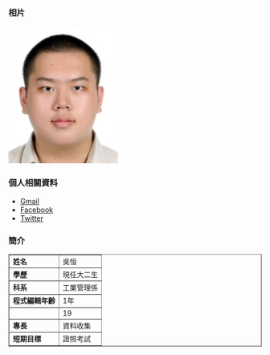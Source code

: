 <html>
    <head>
        <meta charset="utf-8" />
        <title>個人簡介</title>
    </head>
    <body>
        <h3>相片</h3>
        <img src="face.jpg">
        <h3>個人相關資料</h3>
        <ul>
            <li><a href="alan970074413@gmail.com">Gmail</a></li>
            <li><a href="https://www.facebook.com">Facebook</a></li>
            <li><a href="https://twitter.com/wlkakaroyi">Twitter</a></li>
        </ul>
        <h3>簡介</h3>
        <table border="1" width="300" cellpadding="5">
            <tr>
                <td><b>姓名</b></td>
                <td>吳恒</td>
            </tr>
            <tr>
                <td><b>學歷</b></td>
                <td>現任大二生</td>
            </tr>
            <tr>
                <td><b>科系</b></td>
                <td>工業管理係</td>
            </tr>
            <tr>
                <td><b>程式編輯年齡</b></td>
                <td>1年</td>
            </tr>
            <tr>
                <td><b></b></td>
                <td>19</td>
            </tr>
            <tr>
                <td><b>專長</b></td>
                <td>資料收集</td>
            </tr>
            <tr>
                <td><b>短期目標</b></td>
                <td>證照考試</td>
            </tr>
        </table>
    </body>    
</html>
